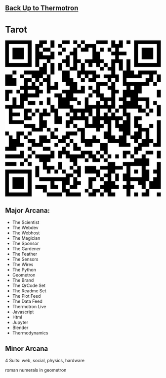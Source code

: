## [Back Up to Thermotron](../)

# Tarot

![](../qrcodes/tarot-qrcode.png)

## Major Arcana:

 - The Scientist
 - The Webdev
 - The Webhost
 - The Magician
 - The Sponsor
 - The Gardener
 - The Feather
 - The Sensors
 - The Wires
 - The Python
 - Geometron
 - The Brand
 - The QrCode Set
 - The Readme Set
 - The Plot Feed
 - The Data Feed
 - Thermotron Live
 - Javascript
 - Html
 - Jupyter
 - Blender
 - Thermodynamics

## Minor Arcana

4 Suits: 
web, social, physics, hardware

roman numerals in geometron

